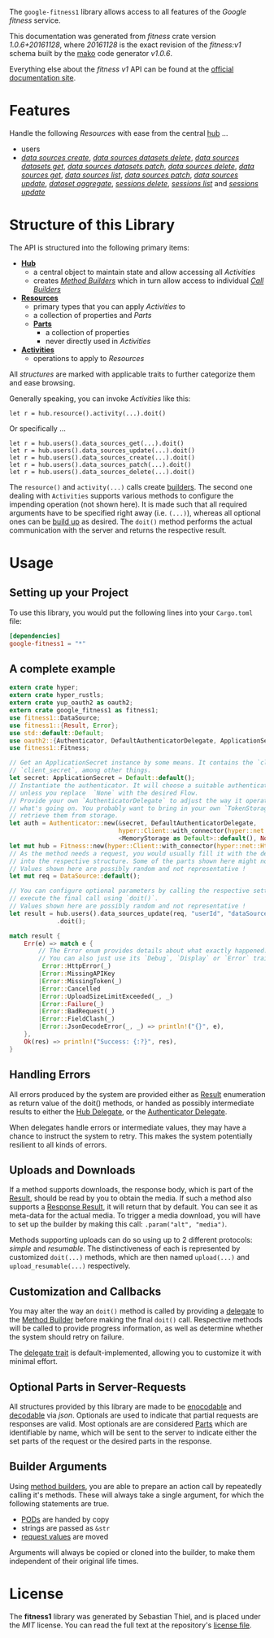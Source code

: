 <!---
DO NOT EDIT !
This file was generated automatically from 'src/mako/api/README.md.mako'
DO NOT EDIT !
-->
The `google-fitness1` library allows access to all features of the *Google fitness* service.

This documentation was generated from *fitness* crate version *1.0.6+20161128*, where *20161128* is the exact revision of the *fitness:v1* schema built by the [mako](http://www.makotemplates.org/) code generator *v1.0.6*.

Everything else about the *fitness* *v1* API can be found at the
[official documentation site](https://developers.google.com/fit/rest/).
# Features

Handle the following *Resources* with ease from the central [hub](https://docs.rs/google-fitness1/1.0.6+20161128/google_fitness1/struct.Fitness.html) ... 

* users
 * [*data sources create*](https://docs.rs/google-fitness1/1.0.6+20161128/google_fitness1/struct.UserDataSourceCreateCall.html), [*data sources datasets delete*](https://docs.rs/google-fitness1/1.0.6+20161128/google_fitness1/struct.UserDataSourceDatasetDeleteCall.html), [*data sources datasets get*](https://docs.rs/google-fitness1/1.0.6+20161128/google_fitness1/struct.UserDataSourceDatasetGetCall.html), [*data sources datasets patch*](https://docs.rs/google-fitness1/1.0.6+20161128/google_fitness1/struct.UserDataSourceDatasetPatchCall.html), [*data sources delete*](https://docs.rs/google-fitness1/1.0.6+20161128/google_fitness1/struct.UserDataSourceDeleteCall.html), [*data sources get*](https://docs.rs/google-fitness1/1.0.6+20161128/google_fitness1/struct.UserDataSourceGetCall.html), [*data sources list*](https://docs.rs/google-fitness1/1.0.6+20161128/google_fitness1/struct.UserDataSourceListCall.html), [*data sources patch*](https://docs.rs/google-fitness1/1.0.6+20161128/google_fitness1/struct.UserDataSourcePatchCall.html), [*data sources update*](https://docs.rs/google-fitness1/1.0.6+20161128/google_fitness1/struct.UserDataSourceUpdateCall.html), [*dataset aggregate*](https://docs.rs/google-fitness1/1.0.6+20161128/google_fitness1/struct.UserDatasetAggregateCall.html), [*sessions delete*](https://docs.rs/google-fitness1/1.0.6+20161128/google_fitness1/struct.UserSessionDeleteCall.html), [*sessions list*](https://docs.rs/google-fitness1/1.0.6+20161128/google_fitness1/struct.UserSessionListCall.html) and [*sessions update*](https://docs.rs/google-fitness1/1.0.6+20161128/google_fitness1/struct.UserSessionUpdateCall.html)




# Structure of this Library

The API is structured into the following primary items:

* **[Hub](https://docs.rs/google-fitness1/1.0.6+20161128/google_fitness1/struct.Fitness.html)**
    * a central object to maintain state and allow accessing all *Activities*
    * creates [*Method Builders*](https://docs.rs/google-fitness1/1.0.6+20161128/google_fitness1/trait.MethodsBuilder.html) which in turn
      allow access to individual [*Call Builders*](https://docs.rs/google-fitness1/1.0.6+20161128/google_fitness1/trait.CallBuilder.html)
* **[Resources](https://docs.rs/google-fitness1/1.0.6+20161128/google_fitness1/trait.Resource.html)**
    * primary types that you can apply *Activities* to
    * a collection of properties and *Parts*
    * **[Parts](https://docs.rs/google-fitness1/1.0.6+20161128/google_fitness1/trait.Part.html)**
        * a collection of properties
        * never directly used in *Activities*
* **[Activities](https://docs.rs/google-fitness1/1.0.6+20161128/google_fitness1/trait.CallBuilder.html)**
    * operations to apply to *Resources*

All *structures* are marked with applicable traits to further categorize them and ease browsing.

Generally speaking, you can invoke *Activities* like this:

```Rust,ignore
let r = hub.resource().activity(...).doit()
```

Or specifically ...

```ignore
let r = hub.users().data_sources_get(...).doit()
let r = hub.users().data_sources_update(...).doit()
let r = hub.users().data_sources_create(...).doit()
let r = hub.users().data_sources_patch(...).doit()
let r = hub.users().data_sources_delete(...).doit()
```

The `resource()` and `activity(...)` calls create [builders][builder-pattern]. The second one dealing with `Activities` 
supports various methods to configure the impending operation (not shown here). It is made such that all required arguments have to be 
specified right away (i.e. `(...)`), whereas all optional ones can be [build up][builder-pattern] as desired.
The `doit()` method performs the actual communication with the server and returns the respective result.

# Usage

## Setting up your Project

To use this library, you would put the following lines into your `Cargo.toml` file:

```toml
[dependencies]
google-fitness1 = "*"
```

## A complete example

```Rust
extern crate hyper;
extern crate hyper_rustls;
extern crate yup_oauth2 as oauth2;
extern crate google_fitness1 as fitness1;
use fitness1::DataSource;
use fitness1::{Result, Error};
use std::default::Default;
use oauth2::{Authenticator, DefaultAuthenticatorDelegate, ApplicationSecret, MemoryStorage};
use fitness1::Fitness;

// Get an ApplicationSecret instance by some means. It contains the `client_id` and 
// `client_secret`, among other things.
let secret: ApplicationSecret = Default::default();
// Instantiate the authenticator. It will choose a suitable authentication flow for you, 
// unless you replace  `None` with the desired Flow.
// Provide your own `AuthenticatorDelegate` to adjust the way it operates and get feedback about 
// what's going on. You probably want to bring in your own `TokenStorage` to persist tokens and
// retrieve them from storage.
let auth = Authenticator::new(&secret, DefaultAuthenticatorDelegate,
                              hyper::Client::with_connector(hyper::net::HttpsConnector::new(hyper_rustls::TlsClient::new())),
                              <MemoryStorage as Default>::default(), None);
let mut hub = Fitness::new(hyper::Client::with_connector(hyper::net::HttpsConnector::new(hyper_rustls::TlsClient::new())), auth);
// As the method needs a request, you would usually fill it with the desired information
// into the respective structure. Some of the parts shown here might not be applicable !
// Values shown here are possibly random and not representative !
let mut req = DataSource::default();

// You can configure optional parameters by calling the respective setters at will, and
// execute the final call using `doit()`.
// Values shown here are possibly random and not representative !
let result = hub.users().data_sources_update(req, "userId", "dataSourceId")
             .doit();

match result {
    Err(e) => match e {
        // The Error enum provides details about what exactly happened.
        // You can also just use its `Debug`, `Display` or `Error` traits
         Error::HttpError(_)
        |Error::MissingAPIKey
        |Error::MissingToken(_)
        |Error::Cancelled
        |Error::UploadSizeLimitExceeded(_, _)
        |Error::Failure(_)
        |Error::BadRequest(_)
        |Error::FieldClash(_)
        |Error::JsonDecodeError(_, _) => println!("{}", e),
    },
    Ok(res) => println!("Success: {:?}", res),
}

```
## Handling Errors

All errors produced by the system are provided either as [Result](https://docs.rs/google-fitness1/1.0.6+20161128/google_fitness1/enum.Result.html) enumeration as return value of 
the doit() methods, or handed as possibly intermediate results to either the 
[Hub Delegate](https://docs.rs/google-fitness1/1.0.6+20161128/google_fitness1/trait.Delegate.html), or the [Authenticator Delegate](https://docs.rs/yup-oauth2/*/yup_oauth2/trait.AuthenticatorDelegate.html).

When delegates handle errors or intermediate values, they may have a chance to instruct the system to retry. This 
makes the system potentially resilient to all kinds of errors.

## Uploads and Downloads
If a method supports downloads, the response body, which is part of the [Result](https://docs.rs/google-fitness1/1.0.6+20161128/google_fitness1/enum.Result.html), should be
read by you to obtain the media.
If such a method also supports a [Response Result](https://docs.rs/google-fitness1/1.0.6+20161128/google_fitness1/trait.ResponseResult.html), it will return that by default.
You can see it as meta-data for the actual media. To trigger a media download, you will have to set up the builder by making
this call: `.param("alt", "media")`.

Methods supporting uploads can do so using up to 2 different protocols: 
*simple* and *resumable*. The distinctiveness of each is represented by customized 
`doit(...)` methods, which are then named `upload(...)` and `upload_resumable(...)` respectively.

## Customization and Callbacks

You may alter the way an `doit()` method is called by providing a [delegate](https://docs.rs/google-fitness1/1.0.6+20161128/google_fitness1/trait.Delegate.html) to the 
[Method Builder](https://docs.rs/google-fitness1/1.0.6+20161128/google_fitness1/trait.CallBuilder.html) before making the final `doit()` call. 
Respective methods will be called to provide progress information, as well as determine whether the system should 
retry on failure.

The [delegate trait](https://docs.rs/google-fitness1/1.0.6+20161128/google_fitness1/trait.Delegate.html) is default-implemented, allowing you to customize it with minimal effort.

## Optional Parts in Server-Requests

All structures provided by this library are made to be [enocodable](https://docs.rs/google-fitness1/1.0.6+20161128/google_fitness1/trait.RequestValue.html) and 
[decodable](https://docs.rs/google-fitness1/1.0.6+20161128/google_fitness1/trait.ResponseResult.html) via *json*. Optionals are used to indicate that partial requests are responses 
are valid.
Most optionals are are considered [Parts](https://docs.rs/google-fitness1/1.0.6+20161128/google_fitness1/trait.Part.html) which are identifiable by name, which will be sent to 
the server to indicate either the set parts of the request or the desired parts in the response.

## Builder Arguments

Using [method builders](https://docs.rs/google-fitness1/1.0.6+20161128/google_fitness1/trait.CallBuilder.html), you are able to prepare an action call by repeatedly calling it's methods.
These will always take a single argument, for which the following statements are true.

* [PODs][wiki-pod] are handed by copy
* strings are passed as `&str`
* [request values](https://docs.rs/google-fitness1/1.0.6+20161128/google_fitness1/trait.RequestValue.html) are moved

Arguments will always be copied or cloned into the builder, to make them independent of their original life times.

[wiki-pod]: http://en.wikipedia.org/wiki/Plain_old_data_structure
[builder-pattern]: http://en.wikipedia.org/wiki/Builder_pattern
[google-go-api]: https://github.com/google/google-api-go-client

# License
The **fitness1** library was generated by Sebastian Thiel, and is placed 
under the *MIT* license.
You can read the full text at the repository's [license file][repo-license].

[repo-license]: https://github.com/Byron/google-apis-rsblob/master/LICENSE.md
